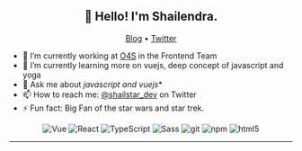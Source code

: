 <h2 align="center">👋 Hello! I'm Shailendra.</h2>
<p align="center">
  <a href="https://shailstar.hashnode.dev/">Blog</a> •
  <a href="https://twitter.com/shailstar_dev">Twitter</a>
</p>


- 🔭 I’m currently working at [O4S](https://o4s.io/) in the Frontend Team
- 🌱 I’m currently learning more on vuejs, deep concept of javascript and yoga
- 💬 Ask me about *javascript and vuejs**
- 📫 How to reach me: [@shailstar_dev](https://twitter.com/shailstar_dev) on Twitter
- ⚡ Fun fact: Big Fan of the star wars and star trek.

<p align="center">
  <img alt="Vue" src="https://img.shields.io/badge/-Vue.js-35495E?style=flat-square&logo=vuedotjs&logoColor=4FC08D" />
  <img alt="React" src="https://img.shields.io/badge/-React-45b8d8?style=flat-square&logo=react&logoColor=white" />
  <img alt="TypeScript" src="https://img.shields.io/badge/-TypeScript-007ACC?style=flat-square&logo=typescript&logoColor=white" />
  <img alt="Sass" src="https://img.shields.io/badge/-Sass-CC6699?style=flat-square&logo=sass&logoColor=white" />
  <img alt="git" src="https://img.shields.io/badge/-Git-F05032?style=flat-square&logo=git&logoColor=white" />
  <img alt="npm" src="https://img.shields.io/badge/-NPM-CB3837?style=flat-square&logo=npm&logoColor=white" />
  <img alt="html5" src="https://img.shields.io/badge/-HTML5-E34F26?style=flat-square&logo=html5&logoColor=white" />
</p>

-------

<!--
**shailstar/shailstar** is a ✨ _special_ ✨ repository because its `README.md` (this file) appears on your GitHub profile.

Here are some ideas to get you started:

- 🔭 I’m currently working on ...
- 🌱 I’m currently learning ...
- 👯 I’m looking to collaborate on ...
- 🤔 I’m looking for help with ...
- 💬 Ask me about ...
- 📫 How to reach me: ...
- 😄 Pronouns: ...
- ⚡ Fun fact: ...
-->
